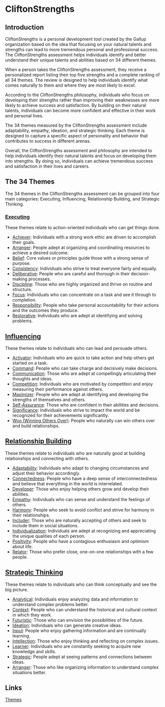 # CliftonStrengths

## Introduction

CliftonStrengths is a personal development tool created by the Gallup organization based on the idea that focusing on your natural talents and strengths can lead to more tremendous personal and professional success. The CliftonStrengths assessment helps individuals identify and better understand their unique talents and abilities based on 34 different themes.

When a person takes the CliftonStrengths assessment, they receive a personalized report listing their top five strengths and a complete ranking of all 34 themes. The review is designed to help individuals identify what comes naturally to them and where they are most likely to excel.

According to the CliftonStrengths philosophy, individuals who focus on developing their strengths rather than improving their weaknesses are more likely to achieve success and satisfaction. By building on their natural talents, individuals can become more confident and effective in their work and personal lives.

The 34 themes measured by the CliftonStrengths assessment include adaptability, empathy, ideation, and strategic thinking. Each theme is designed to capture a specific aspect of personality and behavior that contributes to success in different arenas.

Overall, the CliftonStrengths assessment and philosophy are intended to help individuals identify their natural talents and focus on developing them into strengths. By doing so, individuals can achieve tremendous success and satisfaction in their lives and careers.

## The 34 Themes

The 34 themes in the CliftonStrengths assessment can be grouped into four main categories: Executing, Influencing, Relationship Building, and Strategic Thinking.

### [Executing](CliftonStrengths%2025f5a900977a48ffa837ad3fa1238340/Themes%209c16e613023743ae9f91a5ec8165a876/Executing%20001f4521e469482d8ee98715cec37a5e.md)

These themes relate to action-oriented individuals who can get things done.

- [Achiever](CliftonStrengths%2025f5a900977a48ffa837ad3fa1238340/Themes%209c16e613023743ae9f91a5ec8165a876/Executing%20001f4521e469482d8ee98715cec37a5e/Achiever%203251924829a3464593e0a865ab1825a5.md): Individuals with a strong work ethic are driven to accomplish their goals.
- [Arranger](CliftonStrengths%2025f5a900977a48ffa837ad3fa1238340/Themes%209c16e613023743ae9f91a5ec8165a876/Executing%20001f4521e469482d8ee98715cec37a5e/Arranger%20c83a822e5e4a42d381a47b3a5bd4de68.md): People adept at organizing and coordinating resources to achieve a desired outcome.
- [Belief](CliftonStrengths%2025f5a900977a48ffa837ad3fa1238340/Themes%209c16e613023743ae9f91a5ec8165a876/Executing%20001f4521e469482d8ee98715cec37a5e/Belief%20ba13fbfdafb047cba54e59395a00b213.md): Core values or principles guide those with a strong sense of purpose.
- [Consistency](CliftonStrengths%2025f5a900977a48ffa837ad3fa1238340/Themes%209c16e613023743ae9f91a5ec8165a876/Executing%20001f4521e469482d8ee98715cec37a5e/Consistency%2014d3175468f04b98b884826aecccc755.md): Individuals who strive to treat everyone fairly and equally.
- [Deliberative](CliftonStrengths%2025f5a900977a48ffa837ad3fa1238340/Themes%209c16e613023743ae9f91a5ec8165a876/Executing%20001f4521e469482d8ee98715cec37a5e/Deliberative%201138003945f94c6a912aef5502d82388.md): People who are careful and thorough in their decision-making processes.
- [Discipline](CliftonStrengths%2025f5a900977a48ffa837ad3fa1238340/Themes%209c16e613023743ae9f91a5ec8165a876/Executing%20001f4521e469482d8ee98715cec37a5e/Discipline%20ddbece38499d4e40b396dd88b49c61cd.md): Those who are highly organized and thrive on routine and structure.
- [Focus](CliftonStrengths%2025f5a900977a48ffa837ad3fa1238340/Themes%209c16e613023743ae9f91a5ec8165a876/Executing%20001f4521e469482d8ee98715cec37a5e/Focus%204f31c7faf21e4032bea1f10aa3af8950.md): Individuals who can concentrate on a task and see it through to completion.
- [Responsibility](CliftonStrengths%2025f5a900977a48ffa837ad3fa1238340/Themes%209c16e613023743ae9f91a5ec8165a876/Executing%20001f4521e469482d8ee98715cec37a5e/Responsibility%200869433bc810441eadc6da6471fd473a.md): People who take personal accountability for their actions and the outcomes they produce.
- [Restorative](CliftonStrengths%2025f5a900977a48ffa837ad3fa1238340/Themes%209c16e613023743ae9f91a5ec8165a876/Executing%20001f4521e469482d8ee98715cec37a5e/Restorative%2037ff134249c34c1787b24aa09420cbe0.md): Individuals who are adept at identifying and solving problems.

## [Influencing](CliftonStrengths%2025f5a900977a48ffa837ad3fa1238340/Themes%209c16e613023743ae9f91a5ec8165a876/Influencing%20852a252406414db8ac8108da03f6c3f5.md)

These themes relate to individuals who can lead and persuade others.

- [Activator](CliftonStrengths%2025f5a900977a48ffa837ad3fa1238340/Themes%209c16e613023743ae9f91a5ec8165a876/Influencing%20852a252406414db8ac8108da03f6c3f5/Activator%20a5c44b976613433baebfad538011e4d0.md): Individuals who are quick to take action and help others get started on a task.
- [Command](CliftonStrengths%2025f5a900977a48ffa837ad3fa1238340/Themes%209c16e613023743ae9f91a5ec8165a876/Influencing%20852a252406414db8ac8108da03f6c3f5/Command%20213f606cc3d4492081b1150bd60b88bf.md): People who can take charge and decisively make decisions.
- [Communication](CliftonStrengths%2025f5a900977a48ffa837ad3fa1238340/Themes%209c16e613023743ae9f91a5ec8165a876/Influencing%20852a252406414db8ac8108da03f6c3f5/Communication%209e7bd310760f4de99ac7779749b1b602.md): Those who are adept at compellingly articulating their thoughts and ideas.
- [Competition](CliftonStrengths%2025f5a900977a48ffa837ad3fa1238340/Themes%209c16e613023743ae9f91a5ec8165a876/Influencing%20852a252406414db8ac8108da03f6c3f5/Competition%20b0509540ccc644a3a25f11908b0f66c2.md): Individuals who are motivated by competition and enjoy measuring their performance against others.
- [Maximizer](CliftonStrengths%2025f5a900977a48ffa837ad3fa1238340/Themes%209c16e613023743ae9f91a5ec8165a876/Influencing%20852a252406414db8ac8108da03f6c3f5/Maximizer%201342f40b83ca4965866e224cae0d4f40.md): People who are adept at identifying and developing the strengths of themselves and others.
- [Self-Assurance](CliftonStrengths%2025f5a900977a48ffa837ad3fa1238340/Themes%209c16e613023743ae9f91a5ec8165a876/Influencing%20852a252406414db8ac8108da03f6c3f5/Self-Assurance%203a8e057fb2914303bf57678c72bdae5b.md): Those who are confident in their abilities and decisions.
- [Significance](CliftonStrengths%2025f5a900977a48ffa837ad3fa1238340/Themes%209c16e613023743ae9f91a5ec8165a876/Influencing%20852a252406414db8ac8108da03f6c3f5/Significance%20f9810463830345e6b2dc5ab27d4489b1.md): Individuals who strive to impact the world and be recognized for their achievements significantly.
- [Woo (Winning Others Over)](<CliftonStrengths%2025f5a900977a48ffa837ad3fa1238340/Themes%209c16e613023743ae9f91a5ec8165a876/Influencing%20852a252406414db8ac8108da03f6c3f5/Woo%20(Winning%20Others%20Over)%203ef2f28fe2f640669b18693683fe6236.md>): People who naturally can win others over and build relationships.

## [Relationship Building](CliftonStrengths%2025f5a900977a48ffa837ad3fa1238340/Themes%209c16e613023743ae9f91a5ec8165a876/Relationship%20Building%200ed193b271f946ef92bc13c3ee390c14.md)

These themes relate to individuals who are naturally good at building relationships and connecting with others.

- [Adaptability](CliftonStrengths%2025f5a900977a48ffa837ad3fa1238340/Themes%209c16e613023743ae9f91a5ec8165a876/Relationship%20Building%200ed193b271f946ef92bc13c3ee390c14/Adaptability%20102c091878764f30b7b73e09ef090d6e.md): Individuals who adapt to changing circumstances and adjust their behavior accordingly.
- [Connectedness](CliftonStrengths%2025f5a900977a48ffa837ad3fa1238340/Themes%209c16e613023743ae9f91a5ec8165a876/Relationship%20Building%200ed193b271f946ef92bc13c3ee390c14/Connectedness%200af0cd197c794a52835c8791741ad832.md): People who have a deep sense of interconnectedness and believe that everything in the world is interrelated.
- [Developer](CliftonStrengths%2025f5a900977a48ffa837ad3fa1238340/Themes%209c16e613023743ae9f91a5ec8165a876/Relationship%20Building%200ed193b271f946ef92bc13c3ee390c14/Developer%2063895e1dc82a48caa4be2f4b98ff18b6.md): Those who enjoy helping others grow and develop their abilities.
- [Empathy](CliftonStrengths%2025f5a900977a48ffa837ad3fa1238340/Themes%209c16e613023743ae9f91a5ec8165a876/Relationship%20Building%200ed193b271f946ef92bc13c3ee390c14/Empathy%20cb29e7beaae34fc480435c9c081e6c9a.md): Individuals who can sense and understand the feelings of others.
- [Harmony](CliftonStrengths%2025f5a900977a48ffa837ad3fa1238340/Themes%209c16e613023743ae9f91a5ec8165a876/Relationship%20Building%200ed193b271f946ef92bc13c3ee390c14/Harmony%2092efb1ffe6f84deb91aafed8e1f99e84.md): People who seek to avoid conflict and strive for harmony in their relationships.
- [Includer](CliftonStrengths%2025f5a900977a48ffa837ad3fa1238340/Themes%209c16e613023743ae9f91a5ec8165a876/Relationship%20Building%200ed193b271f946ef92bc13c3ee390c14/Includer%20a9d5c62cb7594fbb8671c6e465ccd4a3.md): Those who are naturally accepting of others and seek to include them in social situations.
- [Individualization](CliftonStrengths%2025f5a900977a48ffa837ad3fa1238340/Themes%209c16e613023743ae9f91a5ec8165a876/Relationship%20Building%200ed193b271f946ef92bc13c3ee390c14/Individualization%201dd8e02b824a40d988d52896f8d349df.md): Individuals are adept at recognizing and appreciating the unique qualities of each person.
- [Positivity](CliftonStrengths%2025f5a900977a48ffa837ad3fa1238340/Themes%209c16e613023743ae9f91a5ec8165a876/Relationship%20Building%200ed193b271f946ef92bc13c3ee390c14/Positivity%20cd044f53e3924552a779598ed2c7156b.md): People who have a contagious enthusiasm and optimism about life.
- [Relator](CliftonStrengths%2025f5a900977a48ffa837ad3fa1238340/Themes%209c16e613023743ae9f91a5ec8165a876/Relationship%20Building%200ed193b271f946ef92bc13c3ee390c14/Relator%203a3413ce38ae4f0dad5ce379b18c294e.md): Those who prefer close, one-on-one relationships with a few people.

## [Strategic Thinking](CliftonStrengths%2025f5a900977a48ffa837ad3fa1238340/Themes%209c16e613023743ae9f91a5ec8165a876/Strategic%20Thinking%20464a4c7f923b4d2f98dbc63e821e847c.md)

These themes relate to individuals who can think conceptually and see the big picture.

- [Analytical](CliftonStrengths%2025f5a900977a48ffa837ad3fa1238340/Themes%209c16e613023743ae9f91a5ec8165a876/Strategic%20Thinking%20464a4c7f923b4d2f98dbc63e821e847c/Analytical%20c8f82e5f4ea74a7aa78b6e2f0ea9d450.md): Individuals enjoy analyzing data and information to understand complex problems better.
- [Context](CliftonStrengths%2025f5a900977a48ffa837ad3fa1238340/Themes%209c16e613023743ae9f91a5ec8165a876/Strategic%20Thinking%20464a4c7f923b4d2f98dbc63e821e847c/Context%2001eddb6f92ab4e2fa79dab5e72c14910.md): People who can understand the historical and cultural context in which they work.
- [Futuristic](CliftonStrengths%2025f5a900977a48ffa837ad3fa1238340/Themes%209c16e613023743ae9f91a5ec8165a876/Strategic%20Thinking%20464a4c7f923b4d2f98dbc63e821e847c/Futuristic%201aa1c8a49aab4e8b897b9c973f0c4e7c.md): Those who can envision the possibilities of the future.
- [Ideation](CliftonStrengths%2025f5a900977a48ffa837ad3fa1238340/Themes%209c16e613023743ae9f91a5ec8165a876/Strategic%20Thinking%20464a4c7f923b4d2f98dbc63e821e847c/Ideation%20900cd8200d414d5b81a678b8511c15f2.md): Individuals who can generate creative ideas.
- [Input](CliftonStrengths%2025f5a900977a48ffa837ad3fa1238340/Themes%209c16e613023743ae9f91a5ec8165a876/Strategic%20Thinking%20464a4c7f923b4d2f98dbc63e821e847c/Input%20fb3c83b7067f460f8975e46c2a759d52.md): People who enjoy gathering information and are continually learning.
- [Intellection](CliftonStrengths%2025f5a900977a48ffa837ad3fa1238340/Themes%209c16e613023743ae9f91a5ec8165a876/Strategic%20Thinking%20464a4c7f923b4d2f98dbc63e821e847c/Intellection%2046f95ca1546c4200aa6c059ca8d0d378.md): Those who enjoy thinking and reflecting on complex issues.
- [Learner](CliftonStrengths%2025f5a900977a48ffa837ad3fa1238340/Themes%209c16e613023743ae9f91a5ec8165a876/Strategic%20Thinking%20464a4c7f923b4d2f98dbc63e821e847c/Learner%202496e9863958483d97e373f553d51f0d.md): Individuals who are constantly seeking to acquire new knowledge and skills.
- [Strategic](CliftonStrengths%2025f5a900977a48ffa837ad3fa1238340/Themes%209c16e613023743ae9f91a5ec8165a876/Strategic%20Thinking%20464a4c7f923b4d2f98dbc63e821e847c/Strategic%2076ebb956f6fb436cb5917760f319d30c.md): People adept at seeing patterns and connections between ideas.
- [Arranger](CliftonStrengths%2025f5a900977a48ffa837ad3fa1238340/Themes%209c16e613023743ae9f91a5ec8165a876/Executing%20001f4521e469482d8ee98715cec37a5e/Arranger%20c83a822e5e4a42d381a47b3a5bd4de68.md): Those who like organizing information to understand complex situations better.

## Links

[Themes](CliftonStrengths%2025f5a900977a48ffa837ad3fa1238340/Themes%209c16e613023743ae9f91a5ec8165a876.md)

